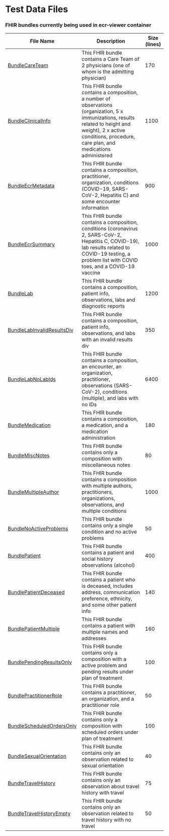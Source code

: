 # Test Data Files

 ### FHIR bundles currently being used in ecr-viewer container
| File Name                                                           | Description                                                                                                                                                                                                           | Size (lines) |
|---------------------------------------------------------------------|-----------------------------------------------------------------------------------------------------------------------------------------------------------------------------------------------------------------------|--------------|
| [BundleCareTeam](fhir/BundleCareTeam.json)                          | This FHIR bundle contains a Care Team of 2 physicians (one of whom is the admitting physician)                                                                                                                        | 170          |
| [BundleClinicalInfo](fhir/BundleClinicalInfo.json)                  | This FHIR bundle contains a composition, a number of observations (organization, 5 x immunizations, results related to height and weight), 2 x active conditions, procedure, care plan, and medications administered  | 1100         |
| [BundleEcrMetadata](fhir/BundleEcrMetadata.json)                    | This FHIR bundle contains a composition, practitioner, organization, conditions (COVID-19, SARS-CoV-2, Hepatitis C) and some encounter information                                                                    | 900          |  
| [BundleEcrSummary](fhir/BundleEcrSummary.json)                      | This FHIR bundle contains a composition, conditions (coronavirus 2, SARS-CoV-2, Hepatitis C, COVID-19), lab results related to COVID-19 testing, a problem list with COVID toes, and a COVID-19 vaccine               | 1000         |  
| [BundleLab](fhir/BundleLab.json)                                    | This FHIR bundle contains a composition, patient info, observations, labs and diagnostic reports                                                                                                                      | 1200         |  
| [BundleLabInvalidResultsDiv](fhir/BundleLabInvalidResultsDiv.json)  | This FHIR bundle contains a composition, patient info, observations, and labs with an invalid results div                                                                                                             | 350          |  
| [BundleLabNoLabIds](fhir/BundleLabNoLabIds.json)                    | This FHIR bundle contains a composition, an encounter, an organization, practitioner, observations (SARS-CoV-2), conditions (multiple), and labs with no IDs                                                          | 6400         |  
| [BundleMedication](fhir/BundleMedication.json)                      | This FHIR bundle contains a composition, a medication, and a medication administration                                                                                                                                | 180          |  
| [BundleMiscNotes](fhir/BundleMiscNotes.json)                        | This FHIR bundle contains only a composition with miscellaneous notes                                                                                                                                                 | 80           |  
| [BundleMultipleAuthor](fhir/BundleMultipleAuthor.json)              | This FHIR bundle contains a composition with multiple authors, practitioners, organizations, observations, and multiple conditions                                                                                    | 1000         |  
| [BundleNoActiveProblems](fhir/BundleNoActiveProblems.json)          | This FHIR bundle contains only a single condition and no active problems                                                                                                                                              | 50           |  
| [BundlePatient](fhir/BundlePatient.json)                            | This FHIR bundle contains a patient and social history observations (alcohol)                                                                                                                                         | 400          |  
| [BundlePatientDeceased](fhir/BundlePatientDeceased.json)            | This FHIR bundle contains a patient who is deceased, includes address, communication preference, ethnicity, and some other patient info                                                                               | 140          |  
| [BundlePatientMultiple](fhir/BundlePatientMultiple.json)            | This FHIR bundle contains a patient with multiple names and addresses                                                                                                                                                 | 160          |  
| [BundlePendingResultsOnly](fhir/BundlePendingResultsOnly.json)      | This FHIR bundle contains only a composition with a active problem and pending results under plan of treatment                                                                                                        | 100          |  
| [BundlePractitionerRole](fhir/BundlePractitionerRole.json)          | This FHIR bundle contains a practitioner, an organization, and a practitioner role                                                                                                                                    | 50           |  
| [BundleScheduledOrdersOnly](fhir/BundleScheduledOrdersOnly.json)    | This FHIR bundle contains only a composition with scheduled orders under plan of treatment                                                                                                                            | 100          |  
| [BundleSexualOrientation](fhir/BundleSexualOrientation.json)        | This FHIR bundle contains only an observation related to sexual orientation                                                                                                                                           | 40           |  
| [BundleTravelHistory](fhir/BundleTravelHistory.json)                | This FHIR bundle contains only an observation about travel history with travel                                                                                                                                        | 75           |  
| [BundleTravelHistoryEmpty](fhir/BundleTravelHistoryEmpty.json)      | This FHIR bundle contains only an observation related to travel history with no travel                                                                                                                                | 50           |  

